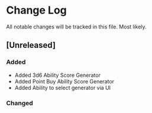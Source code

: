 # Change Log
All notable changes will be tracked in this file. Most likely.

## [Unreleased]
### Added
- Added 3d6 Ability Score Generator
- Added Point Buy Ability Score Generator
- Added Ability to select generator via UI

### Changed